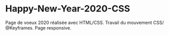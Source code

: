 # Happy-New-Year-2020-CSS
Page de voeux 2020 réalisée avec HTML/CSS.
Travail du mouvement CSS/ @Keyframes.
Page responsive.
